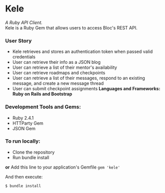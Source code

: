 # Kele
*A Ruby API Client.*   
Kele is a Ruby Gem that allows users to access Bloc's REST API.

### User Story
- Kele retrieves and stores an authentication token when passed valid credentials
- User can retrieve their info as a JSON blog
- User can retrieve a list of their mentor's availability
- User can retrieve roadmaps and checkpoints
- User can retrieve a list of their messages, respond to an existing message, and create a new message thread
- User can submit checkpoint assignments
**Languages and Frameworks: Ruby on Rails and Bootstrap**

### Development Tools and Gems:

- Ruby 2.4.1
- HTTParty Gem
- JSON Gem

### To run locally:

- Clone the repository
- Run bundle install   

**or** Add this line to your application's Gemfile
```gem 'kele'```

And then execute:

```$ bundle install```


